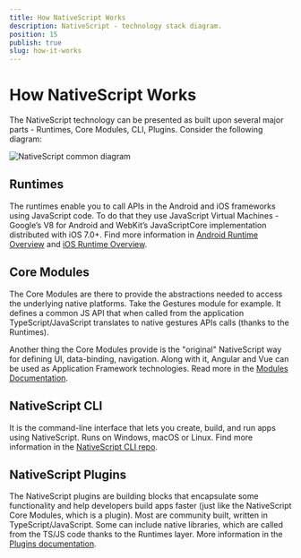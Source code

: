 ```yaml
---
title: How NativeScript Works
description: NativeScript - technology stack diagram.
position: 15
publish: true
slug: how-it-works
---
```



# How NativeScript Works

The NativeScript technology can be presented as built upon several major parts - Runtimes, Core Modules, CLI, Plugins. Consider the following diagram:

![NativeScript common diagram](../img/ns-common.png)

## Runtimes

The runtimes enable you to call APIs in the Android and iOS frameworks using JavaScript code. To do that they use JavaScript Virtual Machines - Google’s V8 for Android and WebKit’s JavaScriptCore implementation distributed with iOS 7.0+. Find more information in [Android Runtime Overview](../runtimes/android/overview.md) and [iOS Runtime Overview](../runtimes/ios/Overview.md).

## Core Modules

The Core Modules are there to provide the abstractions needed to access the underlying native platforms. Take the Gestures module for example. It defines a common JS API that when called from the application TypeScript/JavaScript translates to native gestures APIs calls (thanks to the Runtimes). 

Another thing the Core Modules provide is the "original" NativeScript way for defining UI, data-binding, navigation. Along with it, Angular and Vue can be used as Application Framework technologies. Read more in the [Modules Documentation](../core-concepts/modules.md).

## NativeScript CLI

It is the command-line interface that lets you create, build, and run apps using NativeScript. Runs on Windows, macOS or Linux. Find more information in the [NativeScript CLI repo](https://github.com/NativeScript/nativescript-cli).

## NativeScript Plugins

The NativeScript plugins are building blocks that encapsulate some functionality and help developers build apps faster (just like the NativeScript Core Modules, which is a plugin). Most are community built, written in TypeScript/JavaScript. Some can include native libraries, which are called from the TS/JS code thanks to the Runtimes layer. More information in the [Plugins documentation](../plugins/plugins.md).


